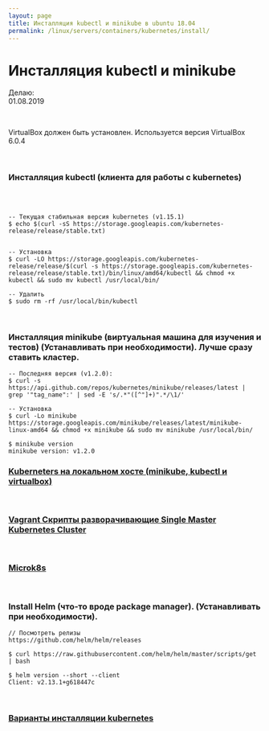 ```yaml
---
layout: page
title: Инсталляция kubectl и minikube в ubuntu 18.04
permalink: /linux/servers/containers/kubernetes/install/
---
```


# Инсталляция kubectl и minikube

Делаю:  
01.08.2019

<br/>

VirtualBox должен быть установлен. Используется версия VirtualBox 6.0.4

<br/>

### Инсталляция kubectl (клиента для работы с kubernetes)

<br/>

```shell

-- Текущая стабильная версия kubernetes (v1.15.1)
$ echo $(curl -sS https://storage.googleapis.com/kubernetes-release/release/stable.txt)


-- Установка
$ curl -LO https://storage.googleapis.com/kubernetes-release/release/$(curl -s https://storage.googleapis.com/kubernetes-release/release/stable.txt)/bin/linux/amd64/kubectl && chmod +x kubectl && sudo mv kubectl /usr/local/bin/

-- Удалить
$ sudo rm -rf /usr/local/bin/kubectl

```

<br/>

### Инсталляция minikube (виртуальная машина для изучения и тестов) (Устанавливать при необходимости). Лучше сразу ставить кластер.

```shell
-- Последняя версия (v1.2.0):
$ curl -s https://api.github.com/repos/kubernetes/minikube/releases/latest | grep '"tag_name":' | sed -E 's/.*"([^"]+)".*/\1/'

-- Установка
$ curl -Lo minikube https://storage.googleapis.com/minikube/releases/latest/minikube-linux-amd64 && chmod +x minikube && sudo mv minikube /usr/local/bin/

$ minikube version
minikube version: v1.2.0

```

### [Kuberneters на локальном хосте (minikube, kubectl и virtualbox)](/linux/servers/containers/kubernetes/minikube/)

<br/>

### [Vagrant Скрипты разворачивающие Single Master Kubernetes Cluster](/linux/servers/containers/kubernetes/kubeadm/prepared-cluster/)

<br/>

### [Microk8s](/linux/servers/containers/kubernetes/microk8s/)

<br/>

### Install Helm (что-то вроде package manager). (Устанавливать при необходимости).

    // Посмотреть релизы
    https://github.com/helm/helm/releases

    $ curl https://raw.githubusercontent.com/helm/helm/master/scripts/get | bash

    $ helm version --short --client
    Client: v2.13.1+g618447c

<br/>

### [Варианты инсталляции kubernetes](/linux/servers/containers/kubernetes/install-types/)
